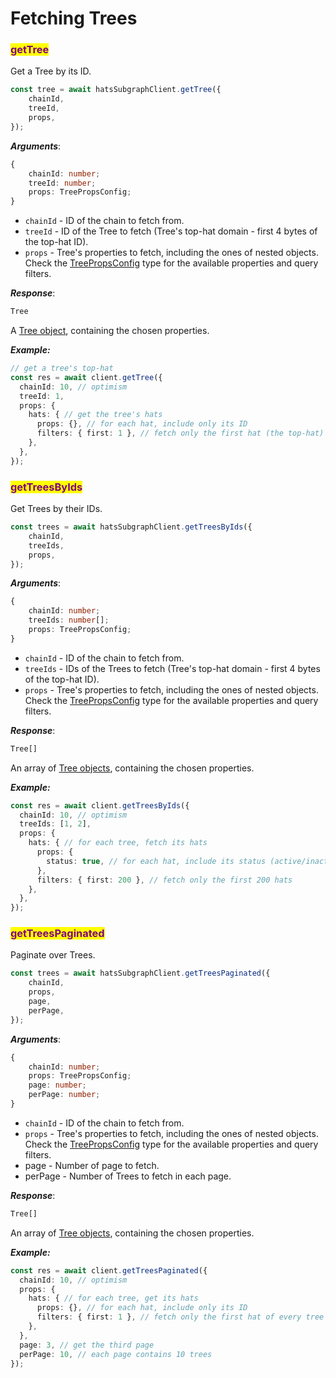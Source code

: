 # Fetching Trees

### <mark style="color:purple;">getTree</mark>

Get a Tree by its ID.

```typescript
const tree = await hatsSubgraphClient.getTree({
    chainId,
    treeId,
    props,
});
```

_**Arguments**_:

```typescript
{
    chainId: number;
    treeId: number;
    props: TreePropsConfig;
}
```

* `chainId` - ID of the chain to fetch from.
* `treeId` - ID of the Tree to fetch (Tree's top-hat domain - first 4 bytes of the top-hat ID).
* `props` - Tree's properties to fetch, including the ones of nested objects. Check the [TreePropsConfig](types.md#treepropsconfig) type for the available properties and query filters.

_**Response**_:

```typescript
Tree
```

A [Tree object](types.md#tree), containing the chosen properties.

_**Example:**_

```typescript
// get a tree's top-hat
const res = await client.getTree({
  chainId: 10, // optimism
  treeId: 1, 
  props: {
    hats: { // get the tree's hats
      props: {}, // for each hat, include only its ID
      filters: { first: 1 }, // fetch only the first hat (the top-hat)
    },
  },
});
```

### <mark style="color:purple;">getTreesByIds</mark>

Get Trees by their IDs.

```typescript
const trees = await hatsSubgraphClient.getTreesByIds({
    chainId,
    treeIds,
    props,
});
```

_**Arguments**_:

```typescript
{
    chainId: number;
    treeIds: number[];
    props: TreePropsConfig;
}
```

* `chainId` - ID of the chain to fetch from.
* `treeIds` - IDs of the Trees to fetch (Tree's top-hat domain - first 4 bytes of the top-hat ID).
* `props` - Tree's properties to fetch, including the ones of nested objects. Check the [TreePropsConfig](types.md#treepropsconfig) type for the available properties and query filters.

_**Response**_:

```typescript
Tree[]
```

An array of [Tree objects](types.md#tree), containing the chosen properties.

_**Example:**_&#x20;

```typescript
const res = await client.getTreesByIds({
  chainId: 10, // optimism
  treeIds: [1, 2],
  props: {
    hats: { // for each tree, fetch its hats
      props: {
        status: true, // for each hat, include its status (active/inactive)
      },
      filters: { first: 200 }, // fetch only the first 200 hats
    },
  },
});
```

### <mark style="color:purple;">getTreesPaginated</mark>

Paginate over Trees.

```typescript
const trees = await hatsSubgraphClient.getTreesPaginated({
    chainId,
    props,
    page,
    perPage,
});
```

_**Arguments**_:

```typescript
{
    chainId: number;
    props: TreePropsConfig;
    page: number;
    perPage: number;
}
```

* `chainId` - ID of the chain to fetch from.
* `props` - Tree's properties to fetch, including the ones of nested objects. Check the [TreePropsConfig](types.md#treepropsconfig) type for the available properties and query filters.
* page - Number of page to fetch.
* perPage - Number of Trees to fetch in each page.

_**Response**_:

```typescript
Tree[]
```

An array of [Tree objects](types.md#tree), containing the chosen properties.

_**Example:**_

```typescript
const res = await client.getTreesPaginated({
  chainId: 10, // optimism
  props: {
    hats: { // for each tree, get its hats
      props: {}, // for each hat, include only its ID 
      filters: { first: 1 }, // fetch only the first hat of every tree (the top-hat)
    },
  },
  page: 3, // get the third page
  perPage: 10, // each page contains 10 trees
});
```
